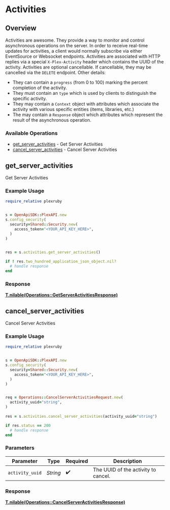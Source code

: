# Activities


## Overview

Activities are awesome. They provide a way to monitor and control asynchronous operations on the server. In order to receive real-time updates for activities, a client would normally subscribe via either EventSource or Websocket endpoints.
Activities are associated with HTTP replies via a special `X-Plex-Activity` header which contains the UUID of the activity.
Activities are optional cancellable. If cancellable, they may be cancelled via the `DELETE` endpoint. Other details:
- They can contain a `progress` (from 0 to 100) marking the percent completion of the activity.
- They must contain an `type` which is used by clients to distinguish the specific activity.
- They may contain a `Context` object with attributes which associate the activity with various specific entities (items, libraries, etc.)
- The may contain a `Response` object which attributes which represent the result of the asynchronous operation.


### Available Operations

* [get_server_activities](#get_server_activities) - Get Server Activities
* [cancel_server_activities](#cancel_server_activities) - Cancel Server Activities

## get_server_activities

Get Server Activities

### Example Usage

```ruby
require_relative plexruby


s = OpenApiSDK::PlexAPI.new
s.config_security(
  security=Shared::Security.new(
    access_token="<YOUR_API_KEY_HERE>",
  )
)

    
res = s.activities.get_server_activities()

if ! res.two_hundred_application_json_object.nil?
  # handle response
end

```


### Response

**[T.nilable(Operations::GetServerActivitiesResponse)](../../models/operations/getserveractivitiesresponse.md)**


## cancel_server_activities

Cancel Server Activities

### Example Usage

```ruby
require_relative plexruby


s = OpenApiSDK::PlexAPI.new
s.config_security(
  security=Shared::Security.new(
    access_token="<YOUR_API_KEY_HERE>",
  )
)


req = Operations::CancelServerActivitiesRequest.new(
  activity_uuid="string",
)
    
res = s.activities.cancel_server_activities(activity_uuid="string")

if res.status == 200
  # handle response
end

```

### Parameters

| Parameter                           | Type                                | Required                            | Description                         |
| ----------------------------------- | ----------------------------------- | ----------------------------------- | ----------------------------------- |
| `activity_uuid`                     | *String*                            | :heavy_check_mark:                  | The UUID of the activity to cancel. |


### Response

**[T.nilable(Operations::CancelServerActivitiesResponse)](../../models/operations/cancelserveractivitiesresponse.md)**

